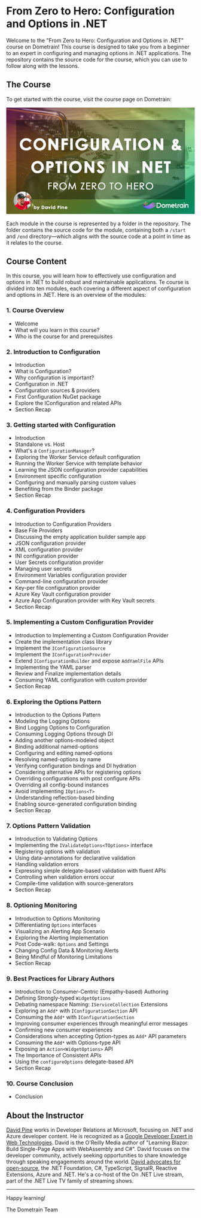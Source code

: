 # From Zero to Hero: Configuration and Options in .NET

Welcome to the "From Zero to Hero: Configuration and Options in .NET" course on Dometrain! This course is designed to take you from a beginner to an expert in configuring and managing options in .NET applications. The repository contains the source code for the course, which you can use to follow along with the lessons.

## The Course

To get started with the course, visit the course page on Dometrain:

[![From Zero to Hero: Configuration and Options in .NET](media/configuration-and-options-in-dotnet.jpg)](https://dometrain.com/course/from-zero-to-hero-configuration-and-options-in-dotnet/?ref=github)

Each module in the course is represented by a folder in the repository. The folder contains the source code for the module, containing both a `/start` and `/end` directory—which aligns with the source code at a point in time as it relates to the course.

## Course Content

In this course, you will learn how to effectively use configuration and options in .NET to build robust and maintainable applications. Te course is divided into ten modules, each covering a different aspect of configuration and options in .NET. Here is an overview of the modules:

### 1. Course Overview

- Welcome
- What will you learn in this course?
- Who is the course for and prerequisites

### 2. Introduction to Configuration

- Introduction
- What is Configuration?
- Why configuration is important?
- Configuration in .NET
- Configuration sources & providers
- First Configuration NuGet package
- Explore the IConfiguration and related APIs
- Section Recap

### 3. Getting started with Configuration

- Introduction
- Standalone vs. Host
- What's a `ConfigurationManager`?
- Exploring the Worker Service default configuration
- Running the Worker Service with template behavior
- Learning the JSON configuration provider capabilities
- Environment specific configuration
- Configuring and manually parsing custom values
- Benefiting from the Binder package
- Section Recap

### 4. Configuration Providers

- Introduction to Configuration Providers
- Base File Providers
- Discussing the empty application builder sample app
- JSON configuration provider
- XML configuration provider
- INI configuration provider
- User Secrets configuration provider
- Managing user secrets
- Environment Variables configuration provider
- Command-line configuration provider
- Key-per file configuration provider
- Azure Key Vault configuration provider
- Azure App Configuration provider with Key Vault secrets
- Section Recap

### 5. Implementing a Custom Configuration Provider

- Introduction to Implementing a Custom Configuration Provider
- Create the implementation class library
- Implement the `IConfigurationSource`
- Implement the `IConfigurationProvider`
- Extend `IConfigurationBuilder` and expose `AddYamlFile` APIs
- Implementing the YAML parser
- Review and Finalize implementation details
- Consuming YAML configuration with custom provider
- Section Recap

### 6. Exploring the Options Pattern

- Introduction to the Options Pattern
- Modeling the Logging Options
- Bind Logging Options to Configuration
- Consuming Logging Options through DI
- Adding another options-modeled object
- Binding additional named-options
- Configuring and editing named-options
- Resolving named-options by name
- Verifying configuration bindings and DI hydration
- Considering alternative APIs for registering options
- Overriding configurations with post configure APIs
- Overriding all config-bound instances
- Avoid implementing `IOptions<T>`
- Understanding reflection-based binding
- Enabling source-generated configuration binding
- Section Recap

### 7. Options Pattern Validation

- Introduction to Validating Options
- Implementing the `IValidateOptions<TOptions>` interface
- Registering options with validation
- Using data-annotations for declarative validation
- Handling validation errors
- Expressing simple delegate-based validation with fluent APIs
- Controlling when validation errors occur
- Compile-time validation with source-generators
- Section Recap

### 8. Optioning Monitoring

- Introduction to Options Monitoring
- Differentiating `Options` interfaces
- Visualizing an Alerting App Scenario
- Exploring the Alerting Implementation
- Post Code-walk: `Options` and Settings
- Changing Config Data & Monitoring Alerts
- Being Mindful of Monitoring Limitations
- Section Recap

### 9. Best Practices for Library Authors

- Introduction to Consumer-Centric (Empathy-based) Authoring
- Defining Strongly-typed `WidgetOptions`
- Debating namespace Naming: `IServiceCollection` Extensions
- Exploring an `Add*` with `IConfigurationSection` API
- Consuming the `Add*` with `IConfigurationSection`
- Improving consumer experiences through meaningful error messages
- Confirming new consumer experiences
- Considerations when accepting Option-types as `Add*` API parameters
- Consuming the `Add*` with Options-type API
- Exposing an `Action<WidgetOptions>` API
- The Importance of Consistent APIs
- Using the `configureOptions` delegate-based API
- Section Recap

### 10. Course Conclusion

- Conclusion

## About the Instructor

[David Pine](https://davidpine.net) works in Developer Relations at Microsoft, focusing on .NET and Azure developer content. He is recognized as a [Google Developer Expert in Web Technologies](https://developers.google.com/profile/u/davidpine). David is the O'Reilly Media author of "Learning Blazor: Build Single-Page Apps with WebAssembly and C#". David focuses on the developer community, actively seeking opportunities to share knowledge through speaking engagements around the world. [David advocates for open-source](https://github.com/IEvagenlist), the .NET Foundation, C#, TypeScript, SignalR, Reactive Extensions, Azure and .NET. He's a co-host of the On .NET Live stream, part of the .NET Live TV family of streaming shows.

---

Happy learning!

The Dometrain Team
